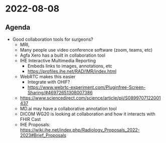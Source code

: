 # 2022-08-08

## Agenda

* Good collaboration tools for surgeons?
  * MRI, 
  * Many people use video conference software (zoom, teams, etc)
  * Agfa Xero has a built in collaboration tool
  * IHE Interactive Multimedia Reporting
    * Embeds links to images, annotations, etc
    * https://profiles.ihe.net/RAD/IMR/index.html
  * WebRTC makes this easier 
    * Integrate with OHIF?
    * https://www.webrtc-experiment.com/Pluginfree-Screen-Sharing/#46972651308007386
  * https://www.sciencedirect.com/science/article/pii/S0899707122001437    
  * MD.ai may have a collaborative annotation tool
  * DICOM WG20 is looking at collaboration and how it interacts with FHIR Cast
  * IHE Proposals: https://wiki.ihe.net/index.php/Radiology_Proposals_2022-2023#Brief_Proposals
  
